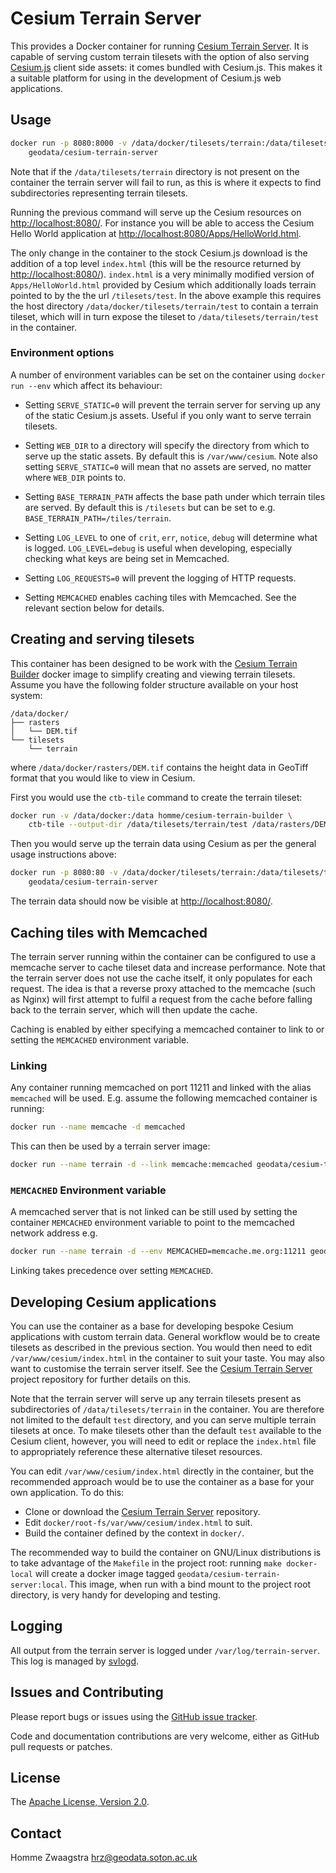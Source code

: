 # Cesium Terrain Server

This provides a Docker container for running
[Cesium Terrain Server](https://github.com/nmccready/cesium-terrain-server).  It
is capable of serving custom terrain tilesets with the option of also serving
[Cesium.js](http://cesiumjs.org/) client side assets: it comes bundled with
Cesium.js.  This makes it a suitable platform for using in the development of
Cesium.js web applications.

## Usage

```sh
docker run -p 8080:8000 -v /data/docker/tilesets/terrain:/data/tilesets/terrain \
    geodata/cesium-terrain-server 
```

Note that if the `/data/tilesets/terrain` directory is not present on the
container the terrain server will fail to run, as this is where it expects to
find subdirectories representing terrain tilesets.

Running the previous command will serve up the Cesium resources on
<http://localhost:8080/>. For instance you will be able to access the Cesium
Hello World application at <http://localhost:8080/Apps/HelloWorld.html>.

The only change in the container to the stock Cesium.js download is the addition
of a top level `index.html` (this will be the resource returned by
<http://localhost:8080/>). `index.html` is a very minimally modified version of
`Apps/HelloWorld.html` provided by Cesium which additionally loads terrain
pointed to by the the url `/tilesets/test`.  In the above example this
requires the host directory `/data/docker/tilesets/terrain/test` to contain a
terrain tileset, which will in turn expose the tileset to
`/data/tilesets/terrain/test` in the container.

### Environment options

A number of environment variables can be set on the container using `docker run
--env` which affect its behaviour:

* Setting `SERVE_STATIC=0` will prevent the terrain server for serving up any of
  the static Cesium.js assets.  Useful if you only want to serve terrain
  tilesets.

* Setting `WEB_DIR` to a directory will specify the directory from which to
  serve up the static assets.  By default this is `/var/www/cesium`.  Note also
  setting `SERVE_STATIC=0` will mean that no assets are served, no matter where
  `WEB_DIR` points to.

* Setting `BASE_TERRAIN_PATH` affects the base path under which terrain tiles
  are served.  By default this is `/tilesets` but can be set to
  e.g. `BASE_TERRAIN_PATH=/tiles/terrain`.

* Setting `LOG_LEVEL` to one of `crit`, `err`, `notice`, `debug` will determine
  what is logged.  `LOG_LEVEL=debug` is useful when developing, especially
  checking what keys are being set in Memcached.

* Setting `LOG_REQUESTS=0` will prevent the logging of HTTP requests.

* Setting `MEMCACHED` enables caching tiles with Memcached.  See the relevant
  section below for details.

## Creating and serving tilesets

This container has been designed to be work with the
[Cesium Terrain Builder](https://registry.hub.docker.com/u/homme/cesium-terrain-builder/)
docker image to simplify creating and viewing terrain tilesets.  Assume you have
the following folder structure available on your host system:

```
/data/docker/
├── rasters
│   └── DEM.tif
└── tilesets
    └── terrain
```

where `/data/docker/rasters/DEM.tif` contains the height data in GeoTiff format
that you would like to view in Cesium.

First you would use the `ctb-tile` command to create the terrain tileset:

```sh
docker run -v /data/docker:/data homme/cesium-terrain-builder \
    ctb-tile --output-dir /data/tilesets/terrain/test /data/rasters/DEM.tif
```

Then you would serve up the terrain data using Cesium as per the general usage
instructions above:

```sh
docker run -p 8080:80 -v /data/docker/tilesets/terrain:/data/tilesets/terrain \
    geodata/cesium-terrain-server 
```

The terrain data should now be visible at <http://localhost:8080/>.

## Caching tiles with Memcached

The terrain server running within the container can be configured to use a
memcache server to cache tileset data and increase performance.  Note that the
terrain server does not use the cache itself, it only populates for each
request.  The idea is that a reverse proxy attached to the memcache (such as
Nginx) will first attempt to fulfil a request from the cache before falling back
to the terrain server, which will then update the cache.

Caching is enabled by either specifying a memcached container to link to or
setting the `MEMCACHED` environment variable.

### Linking

Any container running memcached on port 11211 and linked with the alias
`memcached` will be used.  E.g. assume the following memcached container is
running:

```sh
docker run --name memcache -d memcached
```

This can then be used by a terrain server image:

```sh
docker run --name terrain -d --link memcache:memcached geodata/cesium-terrain-server
```

### `MEMCACHED` Environment variable

A memcached server that is not linked can be still used by setting the container
`MEMCACHED` environment variable to point to the memcached network address e.g.

```sh
docker run --name terrain -d --env MEMCACHED=memcache.me.org:11211 geodata/cesium-terrain-server
```

Linking takes precedence over setting `MEMCACHED`.

## Developing Cesium applications

You can use the container as a base for developing bespoke Cesium applications
with custom terrain data.  General workflow would be to create tilesets as
described in the previous section.  You would then need to edit
`/var/www/cesium/index.html` in the container to suit your taste.  You may also
want to customise the terrain server itself.  See the
[Cesium Terrain Server](https://github.com/nmccready/cesium-terrain-server)
project repository for further details on this.

Note that the terrain server will serve up any terrain tilesets present as
subdirectories of `/data/tilesets/terrain` in the container.  You are therefore
not limited to the default `test` directory, and you can serve multiple terrain
tilesets at once.  To make tilesets other than the default `test` available to
the Cesium client, however, you will need to edit or replace the `index.html`
file to appropriately reference these alternative tileset resources.

You can edit `/var/www/cesium/index.html` directly in the container, but the
recommended approach would be to use the container as a base for your own
application.  To do this:

* Clone or download the
[Cesium Terrain Server](https://github.com/nmccready/cesium-terrain-server)
repository.
* Edit `docker/root-fs/var/www/cesium/index.html` to suit.
* Build the container defined by the context in `docker/`.

The recommended way to build the container on GNU/Linux distributions is to take
advantage of the `Makefile` in the project root: running `make docker-local`
will create a docker image tagged `geodata/cesium-terrain-server:local`.  This
image, when run with a bind mount to the project root directory, is very handy
for developing and testing.

## Logging

All output from the terrain server is logged under `/var/log/terrain-server`.
This log is managed by [svlogd](http://smarden.org/runit/svlogd.8.html).

## Issues and Contributing

Please report bugs or issues using the
[GitHub issue tracker](https://github.com/nmccready/cesium-terrain-server).

Code and documentation contributions are very welcome, either as GitHub pull
requests or patches.

## License

The [Apache License, Version 2.0](http://www.apache.org/licenses/LICENSE-2.0).

## Contact

Homme Zwaagstra <hrz@geodata.soton.ac.uk>
